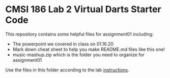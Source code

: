 # CMSI 186 Lab 2 Virtual Darts Starter Code

This repository contains some helpful files for assignment01 including:
* The powerpoint we covered in class on 01.16.20
* Mark down cheat sheet to help you make README.md files like this one!
* music-mashup.zip which is the folder you need to organize for assignment01

Use the files in this folder according to the lab [instructions](http://volosin.lmu.build/alissa-volosin/cmsi-186-programming-lab/cmsi-186-assignments/assignment-01/). 

